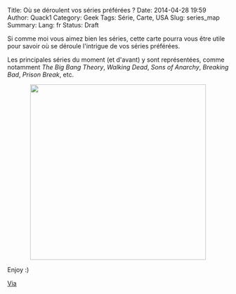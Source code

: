 Title: Où se déroulent vos séries préférées ?
Date: 2014-04-28 19:59
Author: Quack1
Category: Geek
Tags: Série, Carte, USA
Slug: series_map
Summary: 
Lang: fr
Status: Draft

Si comme moi vous aimez bien les séries, cette carte pourra vous être utile pour savoir où se déroule l'intrigue de vos séries préférées.

Les principales séries du moment (et d'avant) y sont représentées, comme notamment _The Big Bang Theory_, _Walking Dead_, _Sons of Anarchy_, _Breaking Bad_, _Prison Break_, etc.

<div align=center><a href="/upload/series_map.jpeg"><img src="/upload/series_map.jpeg" align="center" height="400" /></a></div>

Enjoy :)

[Via](http://pbs.twimg.com/media/BlCXVbgCIAAgrzJ.jpg:large)